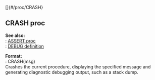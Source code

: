[]{#/proc/CRASH}    
## CRASH proc    
**See also:**    
:   [ASSERT proc](ref/proc/ASSERT)    
:   [DEBUG definition](ref/DM/preprocessor/define/DEBUG)    
<!-- -->    
**Format:**    
:   CRASH(msg)    
Crashes the current procedure, displaying the specified message and    
generating diagnostic debugging output, such as a stack dump.  